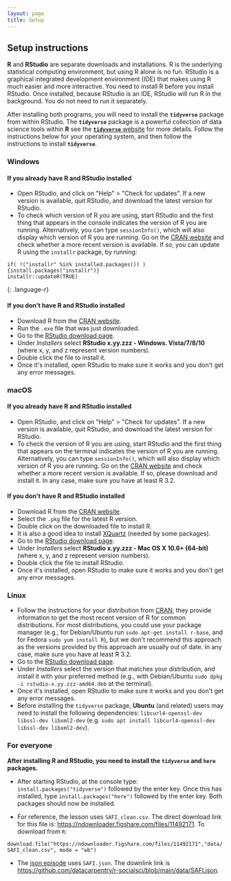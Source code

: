 ```yaml
---
layout: page
title: Setup
---
```


## Setup instructions

**R** and **RStudio** are separate downloads and installations. R is the
underlying statistical computing environment, but using R alone is no
fun. RStudio is a graphical integrated development environment (IDE) that makes
using R much easier and more interactive. You need to install R before you
install RStudio. Once installed, because RStudio is an IDE, RStudio will run R in 
the background.  You do not need to run it separately. 

After installing both programs, 
you will need to install the **`tidyverse`** package from within RStudio. The 
**`tidyverse`** package is a powerful collection of data science tools within **R** 
see the [**`tidyverse`** website](https://tidyverse.tidyverse.org) for more details. 
Follow the instructions below for your operating system, and then follow the 
instructions to install **`tidyverse`**.

### Windows

#### If you already have R and RStudio installed

* Open RStudio, and click on "Help" > "Check for updates". If a new version is
	available, quit RStudio, and download the latest version for RStudio.
* To check which version of R you are using, start RStudio and the first thing
  that appears in the console indicates the version of R you are
  running. Alternatively, you can type `sessionInfo()`, which will also display
  which version of R you are running. Go on
  the [CRAN website](https://cran.r-project.org/bin/windows/base/) and check
  whether a more recent version is available. If so, you can update R using
  the `installr` package, by running:
  
~~~
if( !("installr" %in% installed.packages()) ){install.packages("installr")}
installr::updateR(TRUE)
~~~
{: .language-r}

#### If you don't have R and RStudio installed

* Download R from
  the [CRAN website](http://cran.r-project.org/bin/windows/base/release.htm).
* Run the `.exe` file that was just downloaded.
* Go to the [RStudio download page](https://www.rstudio.com/products/rstudio/download/#download).
* Under *Installers* select **RStudio x.yy.zzz - Windows.
  Vista/7/8/10** (where x, y, and z represent version numbers).
* Double click the file to install it.
* Once it's installed, open RStudio to make sure it works and you don't get any
  error messages.


### macOS

#### If you already have R and RStudio installed

* Open RStudio, and click on "Help" > "Check for updates". If a new version is
	available, quit RStudio, and download the latest version for RStudio.
* To check the version of R you are using, start RStudio and the first thing
  that appears on the terminal indicates the version of R you are running. Alternatively, you can type `sessionInfo()`, which will also display which version of R you are running. Go on
  the [CRAN website](https://cran.r-project.org/bin/macosx/) and check
  whether a more recent version is available. If so, please download and install
  it. In any case, make sure you have at least R 3.2.

#### If you don't have R and RStudio installed

* Download R from
  the [CRAN website](http://cran.r-project.org/bin/macosx/).
* Select the `.pkg` file for the latest R version.
* Double click on the downloaded file to install R.
* It is also a good idea to install [XQuartz](https://www.xquartz.org/) (needed
  by some packages).
* Go to the [RStudio download page](https://www.rstudio.com/products/rstudio/download/#download).
* Under *Installers* select **RStudio x.yy.zzz - Mac OS X 10.6+ (64-bit)**
  (where x, y, and z represent version numbers).
* Double click the file to install RStudio.
* Once it's installed, open RStudio to make sure it works and you don't get any
  error messages.


### Linux

* Follow the instructions for your distribution
  from [CRAN](https://cloud.r-project.org/bin/linux), they provide information
  to get the most recent version of R for common distributions. For most
  distributions, you could use your package manager (e.g., for Debian/Ubuntu run
  `sudo apt-get install r-base`, and for Fedora `sudo yum install R`), but we
  don't recommend this approach as the versions provided by this approach are
  usually out of date. In any case, make sure you have at least R 3.2.
* Go to the
  [RStudio download page](https://www.rstudio.com/products/rstudio/download/#download).
* Under *Installers* select the version that matches your distribution, and
  install it with your preferred method (e.g., with Debian/Ubuntu `sudo dpkg -i
  rstudio-x.yy.zzz-amd64.deb` at the terminal).
* Once it's installed, open RStudio to make sure it works and you don't get any
  error messages.
* Before installing the `tidyverse` package, **Ubuntu** (and related) users may
  need to install the following dependencies: `libcurl4-openssl-dev libssl-dev libxml2-dev`
  (e.g. `sudo apt install libcurl4-openssl-dev libssl-dev libxml2-dev`).

### For everyone

**After installing R and RStudio, you need to install the `tidyverse` and `here` packages.**

* After starting RStudio, at the console type:
  `install.packages("tidyverse")` followed by the enter key. Once this has installed, type 
  `install.packages("here")` followed by the enter key. Both packages should now be installed.

* For reference, the lesson uses `SAFI_clean.csv`. The direct download link for
this file is: <https://ndownloader.figshare.com/files/11492171>. To download
from `R`:

`download.file("https://ndownloader.figshare.com/files/11492171","data/SAFI_clean.csv", mode = "wb")`

* The [json episode](https://datacarpentry.org/r-socialsci/06-json/index.html) uses 
`SAFI.json`. The downlink link is <https://github.com/datacarpentry/r-socialsci/blob/main/data/SAFI.json>.
